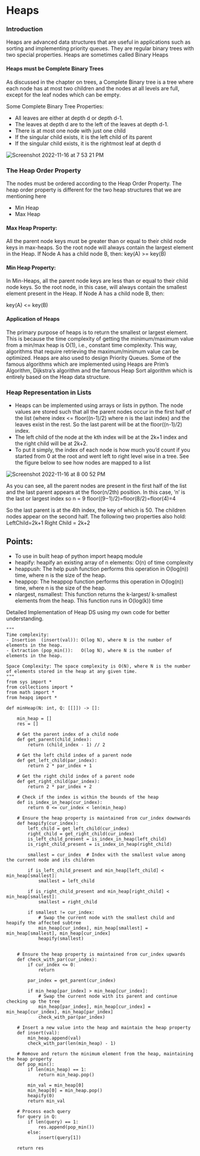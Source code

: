 # Heaps

### Introduction
Heaps are advanced data structures that are useful in applications such as sorting and implementing priority queues. 
They are regular binary trees with two special properties. Heaps are sometimes called Binary Heaps

#### Heaps must be Complete Binary Trees
As discussed in the chapter on trees, a Complete Binary tree is a tree where each node has at most two children and the nodes at all levels are full, except for the leaf nodes which can be empty.

Some Complete Binary Tree Properties:
- All leaves are either at depth d or depth d-1.
- The leaves at depth d are to the left of the leaves at depth d-1.
- There is at most one node with just one child
- If the singular child exists, it is the left child of its parent
- If the singular child exists, it is the rightmost leaf at depth d

![Screenshot 2022-11-16 at 7 53 21 PM](https://user-images.githubusercontent.com/22169012/202205812-1f01cd51-20e0-45b8-8732-9206b3b5d181.png)

### The Heap Order Property
The nodes must be ordered according to the Heap Order Property. The heap order property is different for the two heap structures that we are mentioning here
- Min Heap
- Max Heap

#### Max Heap Property:
All the parent node keys must be greater than or equal to their child node keys in max-heaps. So the root node will always contain the largest element in the Heap. If Node A has a child node B, then:
key(A) >= key(B)

#### Min Heap Property:
In Min-Heaps, all the parent node keys are less than or equal to their child node keys. So the root node, in this case, will always contain the smallest element present in the Heap. If Node A has a child node B, then:

key(A) <= key(B)

#### Application of Heaps
The primary purpose of heaps is to return the smallest or largest element. This is because the time complexity of getting the minimum/maximum value from a min/max heap is O(1), i.e., constant time complexity. This way, algorithms that require retrieving the maximum/minimum value can be optimized. Heaps are also used to design Priority Queues. Some of the famous algorithms which are implemented using Heaps are Prim’s Algorithm, Dijkstra’s algorithm and the famous Heap Sort algorithm which is entirely based on the Heap data structure.

### Heap Representation in Lists
- Heaps can be implemented using arrays or lists in python. The node values are stored such that all the parent nodes occur in the first half of the list 
(where index <= floor((n-1)/2) where n is the last index) and the leaves exist in the rest. So the last parent will be at the floor((n-1)/2) index.
- The left child of the node at the kth index will be at the 2k+1 index and the right child will be at 2k+2.
- To put it simply, the index of each node is how much you’d count if you started from 0 at the root and went left to right level wise in a tree. See the figure below to see how nodes are mapped to a list

![Screenshot 2022-11-16 at 8 00 52 PM](https://user-images.githubusercontent.com/22169012/202207749-ef1e6178-b6df-4206-b9ac-06b20ce3aa1e.png)

As you can see, all the parent nodes are present in the first half of the list and the last parent appears at the floor(n/2th) position. In this case,
‘n’ is the last or largest index so
n = 9
floor((9−1)/2)=floor(8/2)=floor(4)=4

So the last parent is at the 4th index, the key of which is 50. The children nodes appear on the second half. The following two properties also hold:
LeftChild=2k+1
Right Child = 2k+2


## Points:
- To use in built heap of python import heapq module
- heapify: heapify an existing array of n elements: O(n) of time complexity
- heappush: The help push function performs this operation in O(log(n)) time, where n is the size of the heap.
- heappop: The heappop function performs this operation in O(log(n)) time, where n is the size of the heap.
- nlargest, nsmallest: This function returns the k-largest/ k-smallest elements from the heap. This function runs in O(log(k)) time


Detailed Implementation of Heap DS using my own code for better understanding.
```
"""
Time complexity:
- Insertion  (insert(val)): O(log N), where N is the number of elements in the heap.
- Extraction (pop_min()):   O(log N), where N is the number of elements in the heap.

Space Complexity: The space complexity is O(N), where N is the number of elements stored in the heap at any given time.
"""
from sys import *
from collections import *
from math import *
from heapq import *

def minHeap(N: int, Q: [[]]) -> []:

    min_heap = []
    res = []
    
    # Get the parent index of a child node
    def get_parent(child_index):
        return (child_index - 1) // 2
    
    # Get the left child index of a parent node
    def get_left_child(par_index):
        return 2 * par_index + 1
    
    # Get the right child index of a parent node
    def get_right_child(par_index):
        return 2 * par_index + 2
    
    # Check if the index is within the bounds of the heap
    def is_index_in_heap(cur_index):
        return 0 <= cur_index < len(min_heap)

    # Ensure the heap property is maintained from cur_index downwards
    def heapify(cur_index):
        left_child = get_left_child(cur_index)
        right_child = get_right_child(cur_index)
        is_left_child_present = is_index_in_heap(left_child)
        is_right_child_present = is_index_in_heap(right_child)

        smallest = cur_index  # Index with the smallest value among the current node and its children

        if is_left_child_present and min_heap[left_child] < min_heap[smallest]:
            smallest = left_child
        
        if is_right_child_present and min_heap[right_child] < min_heap[smallest]:
            smallest = right_child

        if smallest != cur_index:
            # Swap the current node with the smallest child and heapify the affected subtree
            min_heap[cur_index], min_heap[smallest] = min_heap[smallest], min_heap[cur_index]
            heapify(smallest)
        

    # Ensure the heap property is maintained from cur_index upwards
    def check_with_par(cur_index):
        if cur_index <= 0:
            return 

        par_index = get_parent(cur_index)

        if min_heap[par_index] > min_heap[cur_index]:
            # Swap the current node with its parent and continue checking up the tree
            min_heap[par_index], min_heap[cur_index] = min_heap[cur_index], min_heap[par_index]
            check_with_par(par_index)

    # Insert a new value into the heap and maintain the heap property
    def insert(val):
        min_heap.append(val)
        check_with_par(len(min_heap) - 1)

    # Remove and return the minimum element from the heap, maintaining the heap property
    def pop_min():
        if len(min_heap) == 1:
            return min_heap.pop()

        min_val = min_heap[0]
        min_heap[0] = min_heap.pop()
        heapify(0)
        return min_val

    # Process each query
    for query in Q:
        if len(query) == 1:
            res.append(pop_min())
        else:
            insert(query[1])
            
    return res
```
